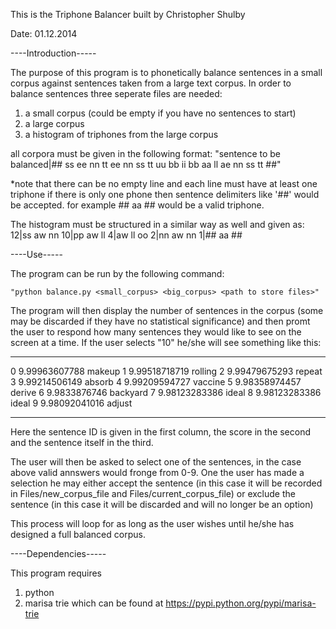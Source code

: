This is the Triphone Balancer built by Christopher Shulby

Date: 01.12.2014


----Introduction-----

The purpose of this program is to phonetically balance sentences in a small corpus against sentences taken from a large text corpus.
In order to balance sentences three seperate files are needed:
1. a small corpus (could be empty if you have no sentences to start)
2. a large corpus
3. a histogram of triphones from the large corpus

all corpora must be given in the following format:
	"sentence to be balanced|## ss ee nn tt ee nn ss tt uu bb ii bb aa ll ae nn ss tt ##"

*note that there can be no empty line and each line must have at least one triphone
if there is only one phone then sentence delimiters like '##' would be accepted.
for example ## aa ## would be a valid triphone.

The histogram must be structured in a similar way as well and given as:
	12|ss aw nn
	10|pp aw ll
	 4|aw ll oo
	 2|nn aw nn
	 1|## aa ##

----Use-----

The program can be run by the following command:

	"python balance.py <small_corpus> <big_corpus> <path to store files>"

The program will then display the number of sentences in the corpus (some may be discarded if they have no statistical significance)
and then promt the user to respond how many sentences they would like to see on the screen at a time.
If the user selects "10" he/she will see something like this:

-----------------------    -----------------------------------------

0       9.99963607788       makeup
1       9.99518718719       rolling
2       9.99479675293       repeat
3       9.99214506149       absorb
4       9.99209594727       vaccine
5       9.98358974457       derive
6       9.9833876746        backyard
7       9.98123283386       ideal
8       9.98123283386       ideal
9       9.98092041016       adjust

-----------------------    -----------------------------------------

Here the sentence ID is given in the first column, the score in the second and the sentence itself in the third.

The user will then be asked to select one of the sentences, in the case above valid annswers would fronge from 0-9.
One the user has made a selection he may either accept the sentence 
(in this case it will be recorded in Files/new_corpus_file and Files/current_corpus_file)
or exclude the sentence (in this case it will be discarded and will no longer be an option)

This process will loop for as long as the user wishes until he/she has designed a full balanced corpus.

----Dependencies-----

This program requires

1. python
2. marisa trie which can be found at https://pypi.python.org/pypi/marisa-trie
